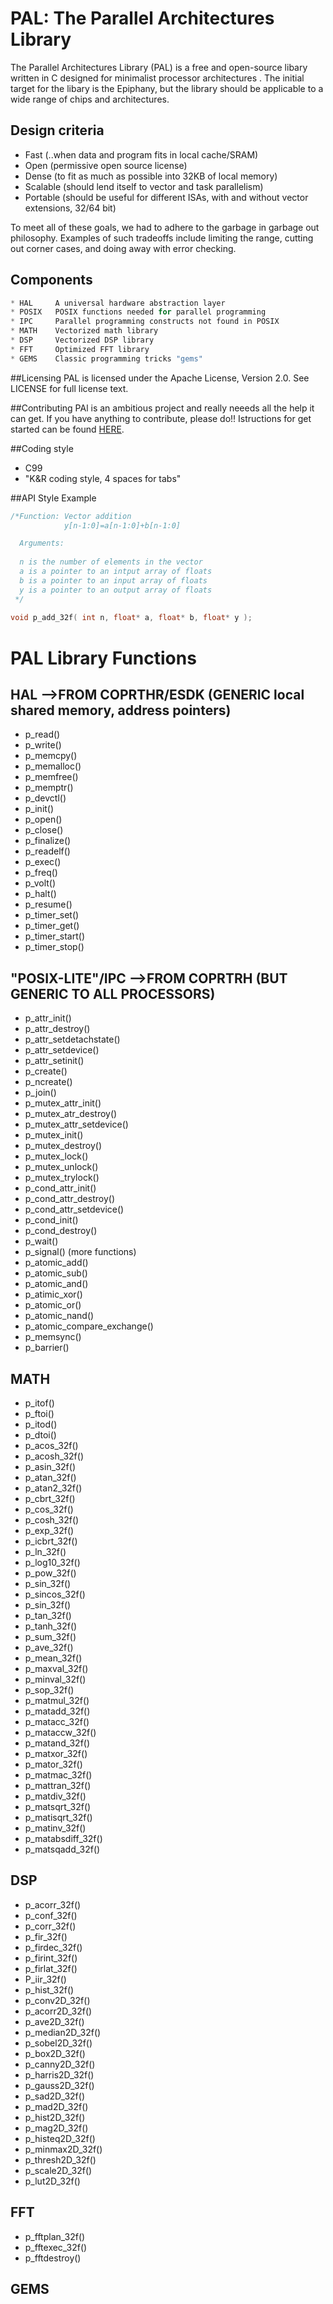 PAL: The Parallel Architectures Library
========================================

The Parallel Architectures Library (PAL) is a free and open-source libary written in C designed for minimalist processor architectures . The initial target for the libary is the Epiphany, but the library should be applicable to a wide range of chips and architectures. 

## Design criteria
* Fast  (..when data and program fits in local cache/SRAM)
* Open (permissive open source license)
* Dense (to fit as much as possible into 32KB of local memory)
* Scalable (should lend itself to vector and task parallelism)
* Portable (should be useful for different ISAs, with and without vector extensions, 32/64 bit)

To meet all of these goals, we had to adhere to the garbage in garbage out philosophy.
Examples of such tradeoffs include limiting the range, cutting out corner cases, and doing away with error checking.

## Components
``` c
* HAL     A universal hardware abstraction layer
* POSIX   POSIX functions needed for parallel programming
* IPC     Parallel programming constructs not found in POSIX
* MATH    Vectorized math library
* DSP     Vectorized DSP library
* FFT     Optimized FFT library
* GEMS    Classic programming tricks "gems"
```

##Licensing
PAL is licensed under the Apache License, Version 2.0. See LICENSE for full license text.

##Contributing
PAl is an ambitious project and really neeeds all the help it can get. If you have anything to contribute, please do!! Istructions for get started can be found [HERE](CONTRIBUTING.md). 

##Coding style 
* C99
* "K&R coding style, 4 spaces for tabs"

##API Style Example
``` c
/*Function: Vector addition
            y[n-1:0]=a[n-1:0]+b[n-1:0]

  Arguments: 
  
  n is the number of elements in the vector
  a is a pointer to an intput array of floats
  b is a pointer to an input array of floats
  y is a pointer to an output array of floats
 */
 
void p_add_32f( int n, float* a, float* b, float* y );

```

PAL Library Functions
========================================
## HAL -->FROM COPRTHR/ESDK (GENERIC local shared memory, address pointers)
* p_read()
* p_write()
* p_memcpy()
* p_memalloc()
* p_memfree()
* p_memptr()
* p_devctl()
* p_init()
* p_open()
* p_close()
* p_finalize()
* p_readelf()
* p_exec()
* p_freq()
* p_volt()
* p_halt()
* p_resume()
* p_timer_set()
* p_timer_get()
* p_timer_start()
* p_timer_stop()

## "POSIX-LITE"/IPC -->FROM COPRTRH (BUT GENERIC TO ALL PROCESSORS)
* p_attr_init()
* p_attr_destroy()
* p_attr_setdetachstate()
* p_attr_setdevice()
* p_attr_setinit()
* p_create()
* p_ncreate()
* p_join()
* p_mutex_attr_init()
* p_mutex_atr_destroy()
* p_mutex_attr_setdevice()
* p_mutex_init()
* p_mutex_destroy()
* p_mutex_lock()
* p_mutex_unlock()
* p_mutex_trylock()
* p_cond_attr_init()
* p_cond_attr_destroy()
* p_cond_attr_setdevice()
* p_cond_init()
* p_cond_destroy()
* p_wait()
* p_signal()
(more functions)
* p_atomic_add()
* p_atomic_sub()
* p_atomic_and()
* p_atimic_xor()
* p_atomic_or()
* p_atomic_nand()
* p_atomic_compare_exchange()
* p_memsync()
* p_barrier()

## MATH
* p_itof()
* p_ftoi()
* p_itod()
* p_dtoi()
* p_acos_32f()
* p_acosh_32f()
* p_asin_32f()
* p_atan_32f()
* p_atan2_32f()
* p_cbrt_32f()
* p_cos_32f()
* p_cosh_32f()
* p_exp_32f()
* p_icbrt_32f()
* p_ln_32f()
* p_log10_32f()
* p_pow_32f()
* p_sin_32f()
* p_sincos_32f()
* p_sin_32f()
* p_tan_32f()
* p_tanh_32f()
* p_sum_32f()
* p_ave_32f()
* p_mean_32f()
* p_maxval_32f()
* p_minval_32f()
* p_sop_32f()
* p_matmul_32f()
* p_matadd_32f()
* p_matacc_32f()
* p_mataccw_32f()
* p_matand_32f()
* p_matxor_32f()
* p_mator_32f()
* p_matmac_32f()
* p_mattran_32f()
* p_matdiv_32f()
* p_matsqrt_32f()
* p_matisqrt_32f()
* p_matinv_32f()
* p_matabsdiff_32f()
* p_matsqadd_32f()


## DSP
* p_acorr_32f()
* p_conf_32f()
* p_corr_32f()
* p_fir_32f()
* p_firdec_32f()
* p_firint_32f()
* p_firlat_32f()
* P_iir_32f()
* p_hist_32f()
* p_conv2D_32f()
* p_acorr2D_32f()
* p_ave2D_32f()
* p_median2D_32f()
* p_sobel2D_32f()
* p_box2D_32f()
* p_canny2D_32f()
* p_harris2D_32f()
* p_gauss2D_32f()
* p_sad2D_32f()
* p_mad2D_32f()
* p_hist2D_32f()
* p_mag2D_32f()
* p_histeq2D_32f()
* p_minmax2D_32f()
* p_thresh2D_32f()
* p_scale2D_32f()
* p_lut2D_32f()

## FFT
* p_fftplan_32f()
* p_fftexec_32f()
* p_fftdestroy()

## GEMS


